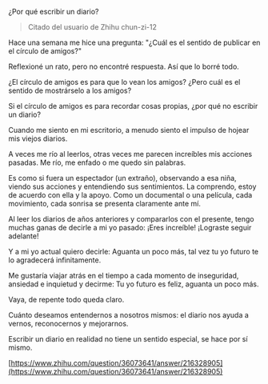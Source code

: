 ¿Por qué escribir un diario?

> Citado del usuario de Zhihu chun-zi-12

Hace una semana me hice una pregunta: "¿Cuál es el sentido de publicar en el círculo de amigos?"

Reflexioné un rato, pero no encontré respuesta. Así que lo borré todo.

¿El círculo de amigos es para que lo vean los amigos? ¿Pero cuál es el sentido de mostrárselo a los amigos?

Si el círculo de amigos es para recordar cosas propias, ¿por qué no escribir un diario?

Cuando me siento en mi escritorio, a menudo siento el impulso de hojear mis viejos diarios.

A veces me río al leerlos, otras veces me parecen increíbles mis acciones pasadas. Me río, me enfado o me quedo sin palabras.

Es como si fuera un espectador (un extraño), observando a esa niña, viendo sus acciones y entendiendo sus sentimientos. La comprendo, estoy de acuerdo con ella y la apoyo. Como un documental o una película, cada movimiento, cada sonrisa se presenta claramente ante mí.

Al leer los diarios de años anteriores y compararlos con el presente, tengo muchas ganas de decirle a mi yo pasado: ¡Eres increíble! ¡Lograste seguir adelante!

Y a mi yo actual quiero decirle: Aguanta un poco más, tal vez tu yo futuro te lo agradecerá infinitamente.

Me gustaría viajar atrás en el tiempo a cada momento de inseguridad, ansiedad e inquietud y decirme: Tu yo futuro es feliz, aguanta un poco más.

Vaya, de repente todo queda claro.

Cuánto deseamos entendernos a nosotros mismos: el diario nos ayuda a vernos, reconocernos y mejorarnos.

Escribir un diario en realidad no tiene un sentido especial, se hace por sí mismo.

[https://www.zhihu.com/question/36073641/answer/216328905](https://www.zhihu.com/question/36073641/answer/216328905)